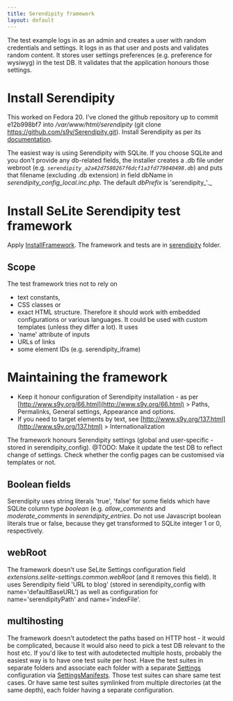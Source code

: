 ```yaml
---
title: Serendipity framework
layout: default
---
```


The test example logs in as an admin and creates a user with random credentials and settings. It logs in as that user and posts and validates random content. It stores user settings preferences (e.g. preference for wysiwyg) in the test DB. It validates that the application honours those settings.

# Install Serendipity #
This worked on Fedora 20. I've cloned the github repository up to commit e12b998bf7 into _/var/www/html/serendipity_ (git clone https://github.com/s9y/Serendipity.git). Install Serendipity as per its [documentation](http://www.s9y.org/36.html).

The easiest way is using Serendipity with SQLite. If you choose SQLite and you don't provide any db-related fields, the installer creates a .db file under webroot (e.g. _`serendipity_a2a42d7580267f6dcf1a3fd779040498.db`_) and puts that filename (excluding .db extension) in field dbName in _serendipity\_config\_local.inc.php_. The default _dbPrefix_ is 'serendipity_'._

# Install SeLite Serendipity test framework #
Apply [InstallFramework](InstallFramework). The framework and tests are in [serendipity](https://code.google.com/p/selite/source/browse/serendipity) folder.

## Scope ##
The test framework tries not to rely on
  * text constants,
  * CSS classes or
  * exact HTML structure.
Therefore it should work with embedded configurations or various languages. It could be used with custom templates (unless they differ a lot). It uses
  * 'name' attribute of inputs
  * URLs of links
  * some element IDs (e.g. serendipity\_iframe)

# Maintaining the framework #
  * Keep it honour configuration of Serendipity installation - as per [http://www.s9y.org/66.html](http://www.s9y.org/66.html) > Paths, Permalinks, General settings, Appearance and options.
  * If you need to target elements by text, see [http://www.s9y.org/137.html](http://www.s9y.org/137.html) > Internationalization

The framework honours Serendipity settings (global and user-specific - stored in serendipity\_config). @TODO: Make it update the test DB to reflect change of settings. Check whether the config pages can be customised via templates or not.

## Boolean fields ##
Serendipity uses string literals 'true', 'false' for some fields which have SQLite column type _boolean_ (e.g. _allow\_comments_ and _moderate\_comments_ in _serendipity\_entries_. Do not use Javascript boolean literals true or false, because they get transformed to SQLite integer 1 or 0, respectively.

## webRoot ##
The framework doesn't use SeLite Settings configuration field _extensions.selite-settings.common.webRoot_ (and it removes this field). It uses Serendipity field 'URL to blog' (stored in serendipity\_config with name='defaultBaseURL') as well as configuration for name='serendipityPath' and name='indexFile'.

## multihosting ##
The framework doesn't autodetect the paths based on HTTP host - it would be complicated, because it would also need to pick a test DB relevant to the host etc. If you'd like to test with autodetected multiple hosts, probably the easiest way is to have one test suite per host. Have the test suites in separate folders and associate each folder with a separate [Settings](SettingsOverview) configuration via [SettingsManifests](SettingsManifests). Those test suites can share same test cases. Or have same test suites symlinked from multiple directories (at the same depth), each folder having a separate configuration.